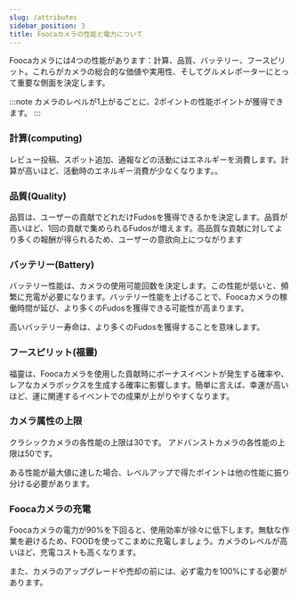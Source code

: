```yaml
---
slug: /attributes
sidebar_position: 3
title: Foocaカメラの性能と電力について
---
```


Foocaカメラには4つの性能があります：計算、品質、バッテリー、フースピリット。これらがカメラの総合的な価値や実用性、そしてグルメレポーターにとって重要な側面を決定します。

:::note
カメラのレベルが1上がるごとに、2ポイントの性能ポイントが獲得できます。
:::

### 計算(computing)
レビュー投稿、スポット追加、通報などの活動にはエネルギーを消費します。計算が高いほど、活動時のエネルギー消費が少なくなります。。

### 品質(Quality)
品質は、ユーザーの貢献でどれだけFudosを獲得できるかを決定します。品質が高いほど、1回の貢献で集められるFudosが増えます。高品質な貢献に対してより多くの報酬が得られるため、ユーザーの意欲向上につながります

### バッテリー(Battery)
バッテリー性能は、カメラの使用可能回数を決定します。この性能が低いと、頻繁に充電が必要になります。バッテリー性能を上げることで、Foocaカメラの稼働時間が延び、より多くのFudosを獲得できる可能性が高まります。

高いバッテリー寿命は、より多くのFudosを獲得することを意味します。

### フースピリット(福靈)
福靈は、Foocaカメラを使用した貢献時にボーナスイベントが発生する確率や、レアなカメラボックスを生成する確率に影響します。簡単に言えば、幸運が高いほど、運に関連するイベントでの成果が上がりやすくなります。

### カメラ属性の上限

クラシックカメラの各性能の上限は30です。
アドバンストカメラの各性能の上限は50です。

ある性能が最大値に達した場合、レベルアップで得たポイントは他の性能に振り分ける必要があります。

### Foocaカメラの充電
Foocaカメラの電力が90%を下回ると、使用効率が徐々に低下します。無駄な作業を避けるため、FOODを使ってこまめに充電しましょう。カメラのレベルが高いほど、充電コストも高くなります。

また、カメラのアップグレードや売却の前には、必ず電力を100%にする必要があります。